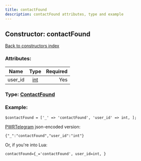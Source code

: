```yaml
---
title: contactFound
description: contactFound attributes, type and example
---
```

## Constructor: contactFound  
[Back to constructors index](index.md)



### Attributes:

| Name     |    Type       | Required |
|----------|:-------------:|---------:|
|user\_id|[int](../types/int.md) | Yes|



### Type: [ContactFound](../types/ContactFound.md)


### Example:

```
$contactFound = ['_' => 'contactFound', 'user_id' => int, ];
```  

[PWRTelegram](https://pwrtelegram.xyz) json-encoded version:

```
{"_":"contactFound","user_id":"int"}
```


Or, if you're into Lua:  


```
contactFound={_='contactFound', user_id=int, }

```


